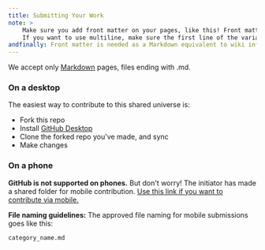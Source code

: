 ```yaml
---
title: Submitting Your Work
note: >
    Make sure you add front matter on your pages, like this! Front matter began and end with "---" (three dashes) on a single line.
    If you want to use multiline, make sure the first line of the variable value is ">"!
andfinally: Front matter is needed as a Markdown equivalent to wiki infoboxes.
---
```


We accept only [Markdown](http://daringfireball.net/markdown/syntax) pages, files ending with .md.

### On a desktop

The easiest way to contribute to this shared universe is:
- Fork this repo
- Install [GitHub Desktop](http://desktop.github.com)
- Clone the forked repo you've made, and sync
- Make changes

### On a phone

**GitHub is not supported on phones.** But don't worry! The initiator has made a shared folder for mobile contribution. [Use this link if you want to contribute via mobile.](https://drive.google.com/drive/folders/1IegM3TlV_qdMHnbK2fabupRe0Oott6g5?usp=sharing)

**File naming guidelines:** The approved file naming for mobile submissions goes like this:<br>

    category_name.md

